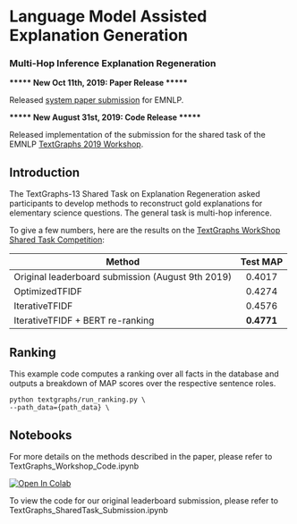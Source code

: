 # Language Model Assisted Explanation Generation

### Multi-Hop Inference Explanation Regeneration 

**\*\*\*\*\* New Oct 11th, 2019: Paper Release \*\*\*\*\***

Released [system paper submission](https://github.com/mdda/worldtree_corpus/blob/textgraphs/EMNLP_TextGraphs.FINAL3.pdf) for EMNLP.

**\*\*\*\*\* New August 31st, 2019: Code Release \*\*\*\*\***

Released implementation of the submission for the shared task of the EMNLP [TextGraphs 2019 Workshop](https://sites.google.com/view/textgraphs2019/home).

## Introduction

The TextGraphs-13 Shared Task on Explanation Regeneration asked participants to develop methods to reconstruct gold explanations for elementary science questions. The general task is multi-hop inference.

To give a few numbers, here are the results on the
[TextGraphs WorkShop Shared Task Competition](https://competitions.codalab.org/competitions/20150):

Method | Test MAP
------------------------------------- | :------:
Original leaderboard submission (August 9th 2019) | 0.4017
OptimizedTFIDF           | 0.4274
IterativeTFIDF       | 0.4576
IterativeTFIDF + BERT re-ranking    | **0.4771**

## Ranking
This example code computes a ranking over all facts in the database and outputs a breakdown of MAP scores over the respective sentence roles.

```shell
python textgraphs/run_ranking.py \
--path_data={path_data} \
```

## Notebooks
For more details on the methods described in the paper, please refer to TextGraphs_Workshop_Code.ipynb

[![Open In Colab](https://colab.research.google.com/assets/colab-badge.svg)](https://colab.research.google.com/github/mdda/worldtree_corpus/blob/textgraphs/TextGraphs_Workshop_Code.ipynb)

To view the code for our original leaderboard submission, please refer to TextGraphs_SharedTask_Submission.ipynb
